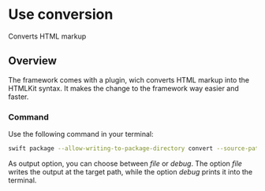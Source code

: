 # Use conversion

Converts HTML markup

## Overview

The framework comes with a plugin, wich converts HTML markup into the HTMLKit syntax. It makes the change to the framework way easier and faster.

### Command

Use the following command in your terminal:

```sh
swift package --allow-writing-to-package-directory convert --source-path [source-path] --target-path [target-path] --output-option debug
```

As output option, you can choose between _file_ or _debug_. The option _file_ writes the output at the target path, while the option _debug_ prints it into the terminal.
